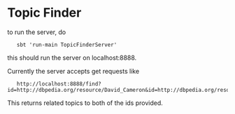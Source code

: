 Topic Finder
============

to run the server, do

```
   sbt 'run-main TopicFinderServer'
```

this should run the server on localhost:8888.

Currently the server accepts get requests like

```
   http://localhost:8888/find?id=http://dbpedia.org/resource/David_Cameron&id=http://dbpedia.org/resource/Barack_Obama
```

This returns related topics to both of the ids provided.




